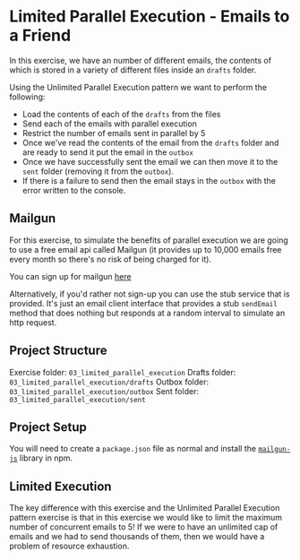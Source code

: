 # Limited Parallel Execution - Emails to a Friend

In this exercise, we have an number of different emails, the contents of which is stored in a variety of different files inside an `drafts` folder. 

Using the Unlimited Parallel Execution pattern we want to perform the following:

* Load the contents of each of the `drafts` from the files
* Send each of the emails with parallel execution
* Restrict the number of emails sent in parallel by 5
* Once we've read the contents of the email from the `drafts` folder and are ready to send it put the email in the `outbox`
* Once we have successfully sent the email we can then move it to the `sent` folder (removing it from the `outbox`).
* If there is a failure to send then the email stays in the `outbox` with the error written to the console.

## Mailgun

For this exercise, to simulate the benefits of parallel execution we are going to use a free email api called Mailgun (it provides up to 10,000 emails free every month so there's no risk of being charged for it).

You can sign up for mailgun [here](https://signup.mailgun.com/new/signup)

Alternatively, if you'd rather not sign-up you can use the stub service that is provided. It's just an email client interface that provides a stub `sendEmail` method that does nothing but responds at a random interval to simulate an http request.

## Project Structure

Exercise folder: `03_limited_parallel_execution`
Drafts folder: `03_limited_parallel_execution/drafts`
Outbox folder: `03_limited_parallel_execution/outbox`
Sent folder: `03_limited_parallel_execution/sent`

## Project Setup

You will need to create a `package.json` file as normal and install the [`mailgun-js`](https://www.npmjs.com/package/mailgun-js) library in npm.

## Limited Execution

The key difference with this exercise and the Unlimited Parallel Execution pattern exercise is that in this exercise we would like to limit the maximum number of concurrent emails to 5!
If we were to have an unlimited cap of emails and we had to send thousands of them, then we would have a problem of resource exhaustion.


